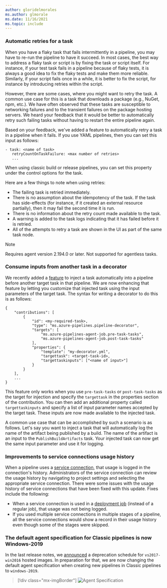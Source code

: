 ```yaml
---
author: gloridelmorales
ms.author: glmorale
ms.date: 11/16/2021
ms.topic: include
---
```


### Automatic retries for a task

When you have a flaky task that fails intermittently in a pipeline, you may have to re-run the pipeline to have it succeed. In most cases, the best way to address a flaky task or script is by fixing the task or script itself. For instance, if your test task fails in a pipeline because of flaky tests, it is always a good idea to fix the flaky tests and make them more reliable. Similarly, if your script fails once in a while, it is better to fix the script, for instance by introducing retries within the script.

However, there are some cases, where you might want to retry the task. A common use case for this is a task that downloads a package (e.g., NuGet, npm, etc.). We have often observed that these tasks are susceptible to networking failures and to the transient failures on the package hosting servers. We heard your feedback that it would be better to automatically retry such failing tasks without having to restart the entire pipeline again.

Based on your feedback, we've added a feature to automatically retry a task in a pipeline when it fails. If you use YAML pipelines, then you can set this input as follows:

```
- task: <name of task>
   retryCountOnTaskFailure: <max number of retries>
   ...
```

When using classic build or release pipelines, you can set this property under the control options for the task.

Here are a few things to note when using retries:

* The failing task is retried immediately.
* There is no assumption about the idempotency of the task. If the task has side-effects (for instance, if it created an external resource partially), then it may fail the second time it is run.
* There is no information about the retry count made available to the task.
* A warning is added to the task logs indicating that it has failed before it is retried.
* All of the attempts to retry a task are shown in the UI as part of the same task node.

> [!NOTE]
> Requires agent version 2.194.0 or later. Not supported for agentless tasks.

### Consume inputs from another task in a decorator

We recently added a [feature](/azure/devops/extend/develop/add-pipeline-decorator?view=azure-devops&preserve-view=true#specifying-a-target-task) to inject a task automatically into a pipeline before another target task in that pipeline. We are now enhancing that feature by letting you customize that injected task using the input parameters of the target task. The syntax for writing a decorator to do this is as follows:

```
{
    "contributions": [
        {
            "id": <my-required-task>,
            "type": "ms.azure-pipelines.pipeline-decorator",
            "targets": [
                "ms.azure-pipelines-agent-job.pre-task-tasks",
                "ms.azure-pipelines-agent-job.post-task-tasks"
            ],
            "properties": {
                "template": "my-decorator.yml",
                "targettask": <target-task-id>,
                "targettaskinputs": ["<name of input>"]
            }
        }
    ],
    ...
}
```

This feature only works when you use `pre-task-tasks` or `post-task-tasks` as the target for injection and specify the `targettask` in the properties section of the contribution. You can then add an additional property called `targettaskinputs` and specify a list of input parameter names accepted by the target task. These inputs are now made available to the injected task.

A common use case that can be accomplished by such a scenario is as follows. Let's say you want to inject a task that will automatically log the name of the artifact being published by a build. The name of the artifact is an input to the `PublishBuildArtifacts` task. Your injected task can now get the same input parameter and use it for logging.

### Improvements to service connections usage history

When a pipeline uses a [service connection](/azure/devops/pipelines/library/service-endpoints?view=azure-devops&preserve-view=true&tabs=yaml), that usage is logged in the connection's history. Administrators of the service connection can review the usage history by navigating to project settings and selecting the appropriate service connection. There were some issues with the usage history of service connections that have been fixed with this update. Fixes include the following: 

* When a service connection is used in a [deployment job](/azure/devops/pipelines/process/deployment-jobs?view=azure-devops&preserve-view=true) (instead of a regular job), that usage was not being logged. 
* If you used multiple service connections in multiple stages of a pipeline, all the service connections would show a record in their usage history even though some of the stages were skipped.
### The default agent specification for Classic pipelines is now Windows-2019


In the last release notes, we [announced](/azure/devops/release-notes/2021/sprint-194-update#announcing-a-deprecation-schedule-for-windows-2016-hosted-images) a deprecation schedule for `vs2017-win2016` hosted images. In preparation for that, we are now changing the default agent specification when creating new pipelines in Classic pipelines to `windows-2019`.

> [!div class="mx-imgBorder"]
> ![Agent Specification](../../media/195-pipelines-01.png)
